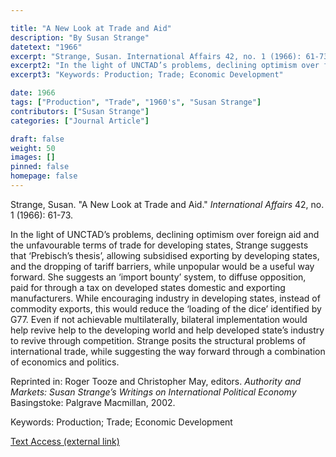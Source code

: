 ```yaml
---

title: "A New Look at Trade and Aid"
description: "By Susan Strange"
datetext: "1966"
excerpt: "Strange, Susan. International Affairs 42, no. 1 (1966): 61-73."
excerpt2: "In the light of UNCTAD’s problems, declining optimism over foreign aid and the unfavourable terms of trade for developing states, Strange suggests that ‘Prebisch’s thesis’, allowing subsidised exporting by developing states, and the dropping of tariff barriers, while unpopular would be a useful way forward. She suggests an ‘import bounty’ system, to diffuse opposition, paid for through a tax on developed states domestic and exporting manufacturers. While encouraging industry in developing states, instead of commodity exports, this would reduce the ‘loading of the dice’ identified by G77. Even if not achievable multilaterally, bilateral implementation would help revive help to the developing world and help developed state’s industry to revive through competition. Strange posits the structural problems of international trade, while suggesting the way forward through a combination of economics and politics Reprinted in: Roger Tooze and Christopher May, editors. Authority and Markets: Susan Strange’s Writings on International Political Economy Basingstoke: Palgrave Macmillan, 2002."
excerpt3: "Keywords: Production; Trade; Economic Development"

date: 1966
tags: ["Production", "Trade", "1960's", "Susan Strange"]
contributors: ["Susan Strange"]
categories: ["Journal Article"]

draft: false
weight: 50
images: []
pinned: false
homepage: false
---
```


Strange, Susan. "A New Look at Trade and Aid." *International Affairs* 42, no. 1 (1966): 61-73.

In the light of UNCTAD’s problems, declining optimism over foreign aid and the unfavourable terms of trade for developing states, Strange suggests that ‘Prebisch’s thesis’, allowing subsidised exporting by developing states, and the dropping of tariff barriers, while unpopular would be a useful way forward. She suggests an ‘import bounty’ system, to diffuse opposition, paid for through a tax on developed states domestic and exporting manufacturers. While encouraging industry in developing states, instead of commodity exports, this would reduce the ‘loading of the dice’ identified by G77. Even if not achievable multilaterally, bilateral implementation would help revive help to the developing world and help developed state’s industry to revive through competition. Strange posits the structural problems of international trade, while suggesting the way forward through a combination of economics and politics.

Reprinted in: Roger Tooze and Christopher May, editors. <i>Authority and Markets: Susan Strange’s Writings on International Political Economy</i> Basingstoke: Palgrave Macmillan, 2002.

Keywords: Production; Trade; Economic Development

[Text Access (external link)](https://doi.org/10.2307/2612436)

